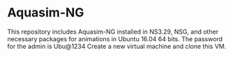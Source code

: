 # Aquasim-NG
This repository includes Aquasim-NG installed in NS3.29, NSG, and other necessary packages for animations in Ubuntu 16.04 64 bits.
The password for the admin is Ubu@1234
Create a new virtual machine and clone this VM. 
